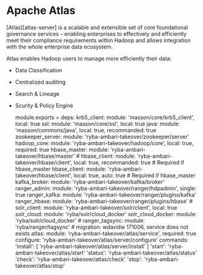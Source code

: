 # Apache Atlas 

[Atlas][atlas-server] is a scalable and extensible set of core foundational
governance services – enabling enterprises to effectively and efficiently meet
their compliance requirements within Hadoop and allows integration with the whole
enterprise data ecosystem.

Atlas enables Hadoop users to manage more efficiently their data:

- Data Classification
- Centralized auditing
- Search & Lineage
- Scurity & Policy Engine

    module.exports =
      deps:
        krb5_client: module: 'masson/core/krb5_client', local: true
        ssl: module: 'masson/core/ssl', local: true
        java: module: 'masson/commons/java', local: true, recommanded: true
        zookeeper_server: module: 'ryba-ambari-takeover/zookeeper/server'
        hadoop_core: module: 'ryba-ambari-takeover/hadoop/core', local: true, required: true
        hbase_master: module: 'ryba-ambari-takeover/hbase/master'
        # hbase_client: module: 'ryba-ambari-takeover/hbase/client', local: true, recommanded: true # Required if hbase_master
        hbase_client: module: 'ryba-ambari-takeover/hbase/client', local: true, auto: true # Required if hbase_master
        kafka_broker: module: 'ryba-ambari-takeover/kafka/broker'
        ranger_admin: module: 'ryba-ambari-takeover/ranger/hdpadmin', single: true
        ranger_kafka: module: 'ryba-ambari-takeover/ranger/plugins/kafka'
        ranger_hbase: module: 'ryba-ambari-takeover/ranger/plugins/hbase'
        # solr_client: module: 'ryba-ambari-takeover/solr/client', local: true
        solr_cloud: module: 'ryba/solr/cloud_docker'
        solr_cloud_docker: module: 'ryba/solr/cloud_docker'
        # ranger_tagsync: module: 'ryba/ranger/tagsync'  # migration: wdavidw 171006, service does not exists
        atlas: module: 'ryba-ambari-takeover/atlas/service', required: true
      configure:
        'ryba-ambari-takeover/atlas/server/configure'
      commands:
        'install': [
          'ryba-ambari-takeover/atlas/server/install'
        ]
        'start':
          'ryba-ambari-takeover/atlas/start'
        'status':
          'ryba-ambari-takeover/atlas/status'
        'check':
          'ryba-ambari-takeover/atlas/check'
        'stop':
          'ryba-ambari-takeover/atlas/stop'

[atlas-apache]: http://atlas.incubator.apache.org

